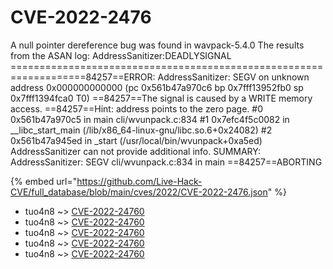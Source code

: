 # CVE-2022-2476

A null pointer dereference bug was found in wavpack-5.4.0 The results from the ASAN log: AddressSanitizer:DEADLYSIGNAL ===================================================================84257==ERROR: AddressSanitizer: SEGV on unknown address 0x000000000000 (pc 0x561b47a970c6 bp 0x7fff13952fb0 sp 0x7fff1394fca0 T0) ==84257==The signal is caused by a WRITE memory access. ==84257==Hint: address points to the zero page. #0 0x561b47a970c5 in main cli/wvunpack.c:834 #1 0x7efc4f5c0082 in __libc_start_main (/lib/x86_64-linux-gnu/libc.so.6+0x24082) #2 0x561b47a945ed in _start (/usr/local/bin/wvunpack+0xa5ed) AddressSanitizer can not provide additional info. SUMMARY: AddressSanitizer: SEGV cli/wvunpack.c:834 in main ==84257==ABORTING

{% embed url="https://github.com/Live-Hack-CVE/full_database/blob/main/cves/2022/CVE-2022-2476.json" %}


* tuo4n8 ~> [CVE-2022-24760](https://www.alice-snow.ru/2022/database/cve-2022-2476/cve-2022-24760-tuo4n8)
* tuo4n8 ~> [CVE-2022-24760](https://www.alice-snow.ru/2022/database/cve-2022-2476/cve-2022-24760-tuo4n8)
* tuo4n8 ~> [CVE-2022-24760](https://www.alice-snow.ru/2022/database/cve-2022-2476/cve-2022-24760-tuo4n8)
* tuo4n8 ~> [CVE-2022-24760](https://www.alice-snow.ru/2022/database/cve-2022-2476/cve-2022-24760-tuo4n8)
* tuo4n8 ~> [CVE-2022-24760](https://www.alice-snow.ru/2022/database/cve-2022-2476/cve-2022-24760-tuo4n8)